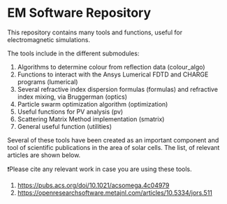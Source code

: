 # EM Software Repository

This repository contains many tools and functions, useful for electromagnetic
simulations.

The tools include in the different submodules:

1. Algorithms to determine colour from reflection data (colour_algo)
2. Functions to interact with the Ansys Lumerical FDTD and CHARGE programs
   (lumerical)
3. Several refractive index dispersion formulas (formulas) and refractive index
   mixing, via Bruggerman (optics)
4. Particle swarm optimization algorithm (optimization)
5. Useful functions for PV analysis (pv)
6. Scattering Matrix Method implementation (smatrix)
7. General useful function (utilities)

Several of these tools have been created as an important component and tool of
scientific publications in the area of solar cells. The list, of relevant
articles are shown below.

❗Please cite any relevant work in case you are using
these tools.

1. https://pubs.acs.org/doi/10.1021/acsomega.4c04979
2. https://openresearchsoftware.metajnl.com/articles/10.5334/jors.511


